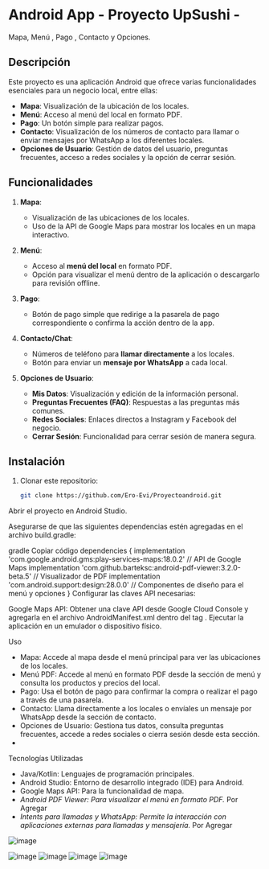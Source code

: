 # Android App - Proyecto UpSushi -
Mapa, Menú , Pago , Contacto  y Opciones.

## Descripción

Este proyecto es una aplicación Android que ofrece varias funcionalidades esenciales para un negocio local, entre ellas:
- **Mapa**: Visualización de la ubicación de los locales.
- **Menú**: Acceso al menú del local en formato PDF.
- **Pago**: Un botón simple para realizar pagos.
- **Contacto**: Visualización de los números de contacto para llamar o enviar mensajes por WhatsApp a los diferentes locales.
- **Opciones de Usuario**: Gestión de datos del usuario, preguntas frecuentes, acceso a redes sociales y la opción de cerrar sesión.

## Funcionalidades

1. **Mapa**:
   - Visualización de las ubicaciones de los locales.
   - Uso de la API de Google Maps para mostrar los locales en un mapa interactivo.

2. **Menú**:
   - Acceso al **menú del local** en formato PDF.
   - Opción para visualizar el menú dentro de la aplicación o descargarlo para revisión offline.

3. **Pago**:
   - Botón de pago simple que redirige a la pasarela de pago correspondiente o confirma la acción dentro de la app.

4. **Contacto/Chat**:
   - Números de teléfono para **llamar directamente** a los locales.
   - Botón para enviar un **mensaje por WhatsApp** a cada local.

5. **Opciones de Usuario**:
   - **Mis Datos**: Visualización y edición de la información personal.
   - **Preguntas Frecuentes (FAQ)**: Respuestas a las preguntas más comunes.
   - **Redes Sociales**: Enlaces directos a Instagram y Facebook del negocio.
   - **Cerrar Sesión**: Funcionalidad para cerrar sesión de manera segura.

## Instalación

1. Clonar este repositorio:
   ```bash
   git clone https://github.com/Ero-Evi/Proyectoandroid.git
Abrir el proyecto en Android Studio.

Asegurarse de que las siguientes dependencias estén agregadas en el archivo build.gradle:

gradle
Copiar código
dependencies {
    implementation 'com.google.android.gms:play-services-maps:18.0.2'  // API de Google Maps
    implementation 'com.github.barteksc:android-pdf-viewer:3.2.0-beta.5'  // Visualizador de PDF
    implementation 'com.android.support:design:28.0.0'  // Componentes de diseño para el menú y opciones
}
Configurar las claves API necesarias:

Google Maps API: Obtener una clave API desde Google Cloud Console y agregarla en el archivo AndroidManifest.xml dentro del tag <application>.
Ejecutar la aplicación en un emulador o dispositivo físico.

Uso
- Mapa: Accede al mapa desde el menú principal para ver las ubicaciones de los locales.
- Menú PDF: Accede al menú en formato PDF desde la sección de menú y consulta los productos y precios del local.
- Pago: Usa el botón de pago para confirmar la compra o realizar el pago a través de una pasarela.
- Contacto: Llama directamente a los locales o envíales un mensaje por WhatsApp desde la sección de contacto.
- Opciones de Usuario: Gestiona tus datos, consulta preguntas frecuentes, accede a redes sociales o cierra sesión desde esta sección.
- 
Tecnologías Utilizadas
- Java/Kotlin: Lenguajes de programación principales.
- Android Studio: Entorno de desarrollo integrado (IDE) para Android.
- Google Maps API: Para la funcionalidad de mapa.
- *Android PDF Viewer: Para visualizar el menú en formato PDF.* Por Agregar
- *Intents para llamadas y WhatsApp: Permite la interacción con aplicaciones externas para llamadas y mensajería.* Por Agregar





![image](https://github.com/user-attachments/assets/1289d447-ab8d-43c1-830e-9ab917b46eca)

![image](https://github.com/user-attachments/assets/c37d5c8c-b26e-4438-bcf8-2a10e1910002)
![image](https://github.com/user-attachments/assets/9f389303-d64d-4366-92e3-8449c0112942)
![image](https://github.com/user-attachments/assets/fe586a06-9375-4f05-b1d5-88c2fa664498)
![image](https://github.com/user-attachments/assets/adf98cf9-779f-422a-9c82-a10771a271d3)
